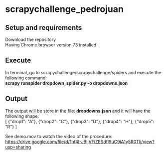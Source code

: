 # scrapychallenge_pedrojuan

## Setup and requirements
Download the repository    
Having Chrome browser version 73 installed

## Execute 
In terminal, go to scrapychallenge/scrapychallenge/spiders and execute the following command:  
__scrapy runspider dropdown_spider.py -o dropdowns.json__

## Output
The output will be store in the file: __dropdowns.json__ and it will have the following shape:  
[
{"drop1": "A"},
{"drop2": "C"},
{"drop3": "D"},
{"drop4": "H"},
{"drop5": "R"}
]

See demo.mov to watch the video of the procedure: https://drive.google.com/file/d/1hf4I-J9IjVFiZESdfl9uC9iA1y5R0Tlj/view?usp=sharing
